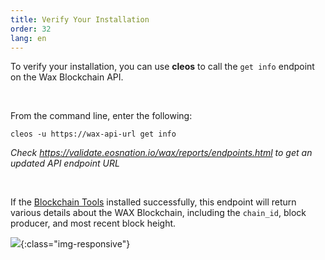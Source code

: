 ```yaml
---
title: Verify Your Installation
order: 32
lang: en
---
```


To verify your installation, you can use **cleos** to call the `get info` endpoint on the Wax Blockchain API. 
<p>&nbsp;</p>

From the command line, enter the following:

```shell
cleos -u https://wax-api-url get info
```
*Check https://validate.eosnation.io/wax/reports/endpoints.html to get an updated API endpoint URL*
<p>&nbsp;</p>

If the [Blockchain Tools](/docs/tools/blockchain_tools) installed successfully, this endpoint will return various details about the WAX Blockchain, including the `chain_id`, block producer, and most recent block height.

![](/img/dapp-development/docker-setup/docker_results.jpg){:class="img-responsive"}

